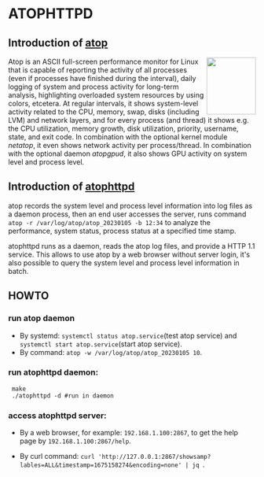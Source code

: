 # ATOPHTTPD

## Introduction of [atop](https://www.atoptool.nl)
<img align="right" width="100" height="116" src="http://www.atoptool.nl/images/atoplogo.png">

Atop is an ASCII full-screen performance monitor for Linux that is capable
of reporting the activity of all processes (even if processes have finished
during the interval), daily logging of system and process activity for
long-term analysis, highlighting overloaded system resources by using colors,
etcetera. At regular intervals, it shows system-level activity related to the
CPU, memory, swap, disks (including LVM) and network layers, and for every
process (and thread) it shows e.g. the CPU utilization, memory growth,
disk utilization, priority, username, state, and exit code.
In combination with the optional kernel module *netatop*,
it even shows network activity per process/thread.
In combination with the optional daemon *atopgpud*,
it also shows GPU activity on system level and process level.

## Introduction of [atophttpd](https://github.com/pizhenwei/atophttpd)
atop records the system level and process level information into log files
as a daemon process, then an end user accesses the server, runs command
`atop -r /var/log/atop/atop_20230105 -b 12:34` to analyze the performance,
system status, process status at a specified time stamp.

atophttpd runs as a daemon, reads the atop log files, and provide a HTTP 1.1
service. This allows to use atop by a web browser without server login, it's
also possible to query the system level and process level information in
batch.

## HOWTO
### run atop daemon
* By systemd: `systemctl status atop.service`(test atop service) and `systemctl start atop.service`(start atop service).
* By command: `atop -w /var/log/atop/atop_20230105 10`.

### run atophttpd daemon:
```
 make
 ./atophttpd -d #run in daemon
```

### access atophttpd server:
* By a web browser, for example: `192.168.1.100:2867`,
to get the help page by `192.168.1.100:2867/help`.

* By curl command: `curl 'http://127.0.0.1:2867/showsamp?lables=ALL&timestamp=1675158274&encoding=none' | jq `.
